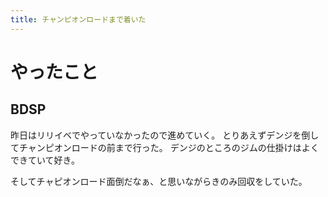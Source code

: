 ```yaml
---
title: チャンピオンロードまで着いた
---
```


# やったこと

## BDSP

昨日はリリイベでやっていなかったので進めていく。
とりあえずデンジを倒してチャンピオンロードの前まで行った。
デンジのところのジムの仕掛けはよくできていて好き。

そしてチャピオンロード面倒だなぁ、と思いながらきのみ回収をしていた。
